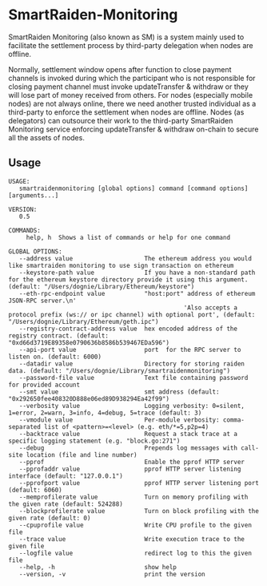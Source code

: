 # SmartRaiden-Monitoring
SmartRaiden Monitoring (also known as SM) is a system mainly used to facilitate the settlement process by third-party delegation when nodes are offline.

 Normally, settlement window opens after function to close payment channels is invoked during which the participant who is not responsible for closing payment channel must invoke updateTransfer & withdraw or they will lose part of money received from others. For nodes (especially mobile nodes) are not always online, there we need another trusted individual as a third-party to enforce the settlement when nodes are offline.  Nodes (as delegators) can outsource their work to the third-party SmartRaiden Monitoring service enforcing updateTransfer & withdraw on-chain to secure all the assets of nodes.


## Usage
```
USAGE:
   smartraidenmonitoring [global options] command [command options] [arguments...]

VERSION:
   0.5

COMMANDS:
     help, h  Shows a list of commands or help for one command

GLOBAL OPTIONS:
   --address value                    The ethereum address you would like smartraiden monitoring to use sign transaction on ethereum
   --keystore-path value              If you have a non-standard path for the ethereum keystore directory provide it using this argument.  (default: "/Users/dognie/Library/Ethereum/keystore")
   --eth-rpc-endpoint value           "host:port" address of ethereum JSON-RPC server.\n'
                                                 'Also accepts a protocol prefix (ws:// or ipc channel) with optional port', (default: "/Users/dognie/Library/Ethereum/geth.ipc")
   --registry-contract-address value  hex encoded address of the registry contract. (default: "0xd66d3719E89358e0790636b8586b539467EDa596")
   --api-port value                   port  for the RPC server to listen on. (default: 6000)
   --datadir value                    Directory for storing raiden data. (default: "/Users/dognie/Library/smartraidenmonitoring")
   --password-file value              Text file containing password for provided account
   --smt value                        smt address (default: "0x292650fee408320D888e06ed89D938294Ea42f99")
   --verbosity value                  Logging verbosity: 0=silent, 1=error, 2=warn, 3=info, 4=debug, 5=trace (default: 3)
   --vmodule value                    Per-module verbosity: comma-separated list of <pattern>=<level> (e.g. eth/*=5,p2p=4)
   --backtrace value                  Request a stack trace at a specific logging statement (e.g. "block.go:271")
   --debug                            Prepends log messages with call-site location (file and line number)
   --pprof                            Enable the pprof HTTP server
   --pprofaddr value                  pprof HTTP server listening interface (default: "127.0.0.1")
   --pprofport value                  pprof HTTP server listening port (default: 6060)
   --memprofilerate value             Turn on memory profiling with the given rate (default: 524288)
   --blockprofilerate value           Turn on block profiling with the given rate (default: 0)
   --cpuprofile value                 Write CPU profile to the given file
   --trace value                      Write execution trace to the given file
   --logfile value                    redirect log to this the given file
   --help, -h                         show help
   --version, -v                      print the version
   ```
